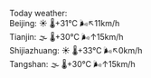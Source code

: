 Today weather:  
Beijing: ☀️ 🌡️+31°C 🌬️↖11km/h  
Tianjin: 🌫  🌡️+30°C 🌬️↑15km/h  
Shijiazhuang: ☀️ 🌡️+33°C 🌬️↖0km/h  
Tangshan: 🌫  🌡️+30°C 🌬️↑15km/h  
